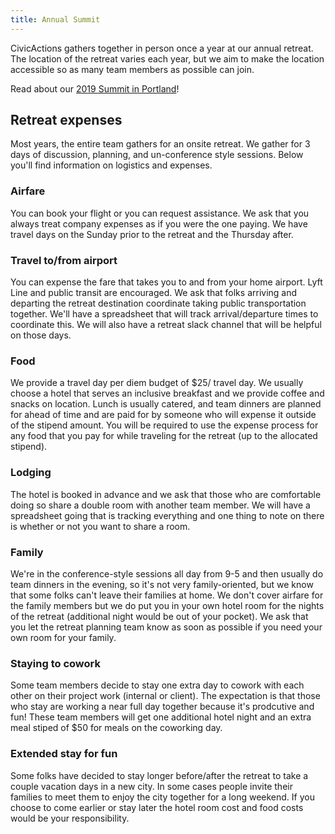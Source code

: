 ```yaml
---
title: Annual Summit
---
```


CivicActions gathers together in person once a year at our annual retreat. The location of the retreat varies each year, but we aim to make the location accessible so as many team members as possible can join.

Read about our [2019 Summit in Portland](https://medium.com/civicactions/how-our-distributed-team-makes-up-for-a-year-apart-c68503192d26)!

## Retreat expenses

Most years, the entire team gathers for an onsite retreat. We gather for 3 days of discussion, planning, and un-conference style sessions. Below you'll find information on logistics and expenses.

### Airfare

You can book your flight or you can request assistance. We ask that you always treat company expenses as if you were the one paying. We have travel days on the Sunday prior to the retreat and the Thursday after.

### Travel to/from airport

You can expense the fare that takes you to and from your home airport. Lyft Line and public transit are encouraged.
We ask that folks arriving and departing the retreat destination coordinate taking public transportation together. We'll have a spreadsheet that will track arrival/departure times to coordinate this. We will also have a retreat slack channel that will be helpful on those days.

### Food

<!-- prettier-ignore -->
We provide a travel day per diem budget of $25/ travel day. We usually choose a hotel that serves an inclusive breakfast and we provide coffee and snacks on location. Lunch is usually catered, and team dinners are planned for ahead of time and are paid for by someone who will expense it outside of the stipend amount. You will be required to use the expense process for any food that you pay for while traveling for the retreat (up to the allocated stipend).

### Lodging

The hotel is booked in advance and we ask that those who are comfortable doing so share a double room with another team member. We will have a spreadsheet going that is tracking everything and one thing to note on there is whether or not you want to share a room.

### Family

We're in the conference-style sessions all day from 9-5 and then usually do team dinners in the evening, so it's not very family-oriented, but we know that some folks can't leave their families at home. We don't cover airfare for the family members but we do put you in your own hotel room for the nights of the retreat (additional night would be out of your pocket). We ask that you let the retreat planning team know as soon as possible if you need your own room for your family.

### Staying to cowork

<!-- prettier-ignore -->
Some team members decide to stay one extra day to cowork with each other on their project work (internal or client). The expectation is that those who stay are working a near full day together because it's prodcutive and fun! These team members will get one additional hotel night and an extra meal stiped of $50 for meals on the coworking day.

### Extended stay for fun

Some folks have decided to stay longer before/after the retreat to take a couple vacation days in a new city. In some cases people invite their families to meet them to enjoy the city together for a long weekend. If you choose to come earlier or stay later the hotel room cost and food costs would be your responsibility.
